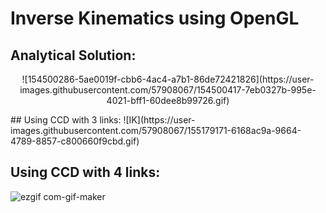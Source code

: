 # Inverse Kinematics using OpenGL
## Analytical Solution:
<p align="center">
  ![154500286-5ae0019f-cbb6-4ac4-a7b1-86de72421826](https://user-images.githubusercontent.com/57908067/154500417-7eb0327b-995e-4021-bff1-60dee8b99726.gif)
</p>
## Using CCD with 3 links:
![IK](https://user-images.githubusercontent.com/57908067/155179171-6168ac9a-9664-4789-8857-c800660f9cbd.gif)

## Using CCD with 4 links:
![ezgif com-gif-maker](https://user-images.githubusercontent.com/57908067/155195420-a0ce35ad-7eb8-469d-97e7-133ea37f9799.gif)
